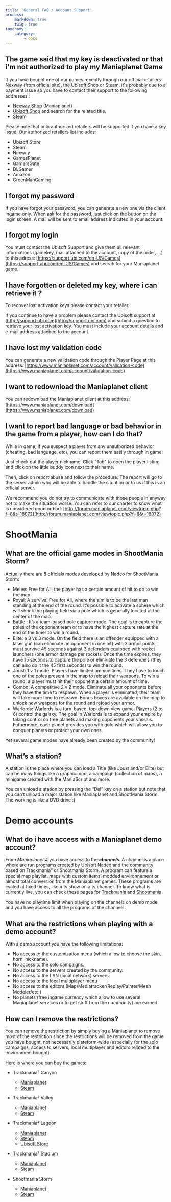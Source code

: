 ```yaml
---
title: 'General FAQ / Account Support'
process:
    markdown: true
    twig: true
taxonomy:
    category:
        - docs
---
```


## The game said that my key is deactivated or that i'm not authorized to play my Maniaplanet Game
If you have bought one of our games recently through our official retailers Nexway (from official site), the Ubisoft Shop or Steam, it's probably due to a payment issue so you have to contact their support to the following addresses :
* [Nexway Shop](http://us-maniaplanet.nexway.com/contact.html) (Maniaplanet)
* [Ubisoft Shop](https://support.ubi.com/en-US/Games) and search for the related title.
* [Steam](https://help.steampowered.com/)

Please note that only authorized retailers will be supported if you have a key issue. Our authorized retailers list includes:

* Ubisoft Store
* Steam
* Nexway
* GamesPlanet
* GamersGate
* DLGamer
* Amazon
* GreenManGaming

## I forgot my password
If you have forgot your password, you can generate a new one via the client ingame only. When ask for the password, just click on the button on the login screen. A mail will be sent to email address indicated in your account.

## I forgot my login
You must contact the Ubisoft Support and give them all relevant informations (gamekey, mail attached to the account, copy of the order, ...) to this adress: [https://support.ubi.com/en-US/Games](https://support.ubi.com/en-US/Games) and search for your Maniaplanet game.

## I have forgotten or deleted my key, where i can retrieve it ?
To recover lost activation keys please contact your retailer.

If you continue to have a problem please contact the Ubisoft support at [http://support.ubi.com](http://support.ubi.com) and submit a question to retrieve your lost activation key. You must include your account details and e-mail address attached to the account.

## I have lost my validation code
You can generate a new validation code through the Player Page at this address: [https://www.maniaplanet.com/account/validation-code](https://www.maniaplanet.com/account/validation-code)

## I want to redownload the Maniaplanet client
You can redownload the Maniaplanet client at this address: [https://www.maniaplanet.com/download](https://www.maniaplanet.com/download)

## I want to report bad language or bad behavior in the game from a player, how can I do that?
While in game, if you suspect a player from any unauthorized behavior (cheating, bad language, etc), you can report them easily through in game:

Just check out the player nickname. Click "Tab" to open the player listing and click on the little buddy icon next to their name.

Then, click on report abuse and follow the procedure. The report will go to the server admin who will be able to handle the situation or to us if this is an official server.

We recommend you do not try to communicate with those people in anyway not to make the situation worse.
You can refer to our charter to know what is considered good or bad: [http://forum.maniaplanet.com/viewtopic.php?f=8&t=18072](http://forum.maniaplanet.com/viewtopic.php?f=8&t=18072)

# ShootMania

## What are the official game modes in ShootMania Storm?
Actually there are 8 officials modes developed by Nadeo for ShootMania Storm:

* Melee: Free for All, the player has a certain amount of hit to do to win the map
* Royal: A survival Free for All, where the aim is to be the last man standing at the end of the round. It’s possible to activate a sphere which will shrink the playing field via a pole which is generally located at the center of the map.
* Battle : It’s a team-based pole capture mode. The goal is to capture the poles of the opponent team or to have the highest capture rate at the end of the timer to win a round.
* Elite: a 3 vs 3 mode. On the field there is an offender equipped with a laser gun (can eliminate an opponent in one hit) with 3 armor points, must survive 45 seconds against 3 defenders equipped with rocket launchers (one armor damage per rocket). Once the time expires, they have 15 seconds to capture the pole or eliminate the 3 defenders (they can also do it the 45 first seconds) to win the round.
* Joust: 1 v 1 mode. Players have limited ammunitions. They have to touch one of the poles present in the map to reload their weapons. To win a round, a player must hit their opponent a certain amount of time.
* Combo: A competitive 2 v 2 mode. Eliminate all your opponents before they have the time to respawn. When a player is eliminated, their team will take more time to respawn. Bonus boxes are available on the map to unlock new weapons for the round and reload your armor.
* Warlords: Warlords is a turn-based, top-down view game. Players (2 to 6) control the galaxy. The goal in Warlords is to expand your empire by taking control on free planets and making opponents your vassals. Futhermore, each planet provides you with gold which will allow you to conquer planets or protect your own ones.

Yet several game modes have already been created by the community!

## What’s a station?
A station is the place where you can load a Title (like Joust and/or Elite) but can be many things like a graphic mod, a campaign (collection of maps), a minigame created with the ManiaScript and more.

You can unload a station by pressing the “Del” key on a station but note that you can’t unload a major station like Maniaplanet and ShootMania Storm. The working is like a DVD drive :)

# Demo accounts

## What do i have access with a Maniaplanet demo account?
From *Maniaplanet 4* you have access to the ***channels***. A channel is a place where are run programs created by Ubisoft Nadeo and the community based on Trackmania² or Shootmania Storm.  A program can feature a special map playlist, maps with custom items, modded environnement or almost total conversion from the Maniaplanet games. These programs are cycled at fixed times, like a tv show on a tv channel. To know what is currently live, you can check these pages for [Trackmania](https://www.maniaplanet.com/channels/trackmania) and [Shootmania](https://www.maniaplanet.com/channels/shootmania).

You have no playtime limit when playing on the channels on demo mode and you have access to all the programs of the channels.

## What are the restrictions when playing with a demo account?
With a demo account you have the following limitations:

* No access to the customization menu (which allow to choose the skin, horn, nickname).
* No access to the solo campaigns.
* No access to the servers created by the community.
* No access to the LAN (local network) servers.
* No access to the local multiplayer menu
* No access to the editors (Map/Mediatracker/Replay/Painter/Mesh Modeler/etc.)
* No planets (free ingame currency which allow to use several Maniaplanet services or to get stuff from the community) are earned.

## How can I remove the restrictions?
You can remove the restriction by simply buying a Maniaplanet to remove most of the restriction since the restrictions will be removed from the game you have bought, not necessarily plateform-wide (especially for the solo campaigns, access to servers, local multiplayer and editors related to the environment bought).

Here is where you can buy the games:

* Trackmania² Canyon
    * [Maniaplanet](http://smarturl.it/trackmania-canyon) 
    * [Steam](http://store.steampowered.com/app/228760)

* Trackmania² Valley
    * [Maniaplanet](http://smarturl.it/trackmania-valley)
    * [Steam](http://store.steampowered.com/app/243360)

* Trackmania² Lagoon
    * [Maniaplanet](https://smarturl.it/trackmania-lagoon)
    * [Steam](http://store.steampowered.com/app/600720/Trackmania_Lagoon/)
    * [Ubisoft Store](http://store.ubi.com/591ac64c88a7e3dc388b4567.html)

* Trackmania² Stadium
    * [Maniaplanet](http://smarturl.it/trackmania-stadium)
    * [Steam](http://store.steampowered.com/app/232910)

* Shootmania Storm
    * [Maniaplanet](http://smarturl.it/shootmania-storm)
    * [Steam](http://store.steampowered.com/app/229870)
